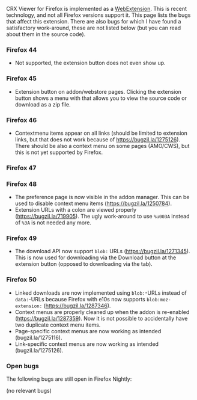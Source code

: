 CRX Viewer for Firefox is implemented as a
[WebExtension](https://developer.mozilla.org/en-US/Add-ons/WebExtensions).
This is recent technology, and not all Firefox versions support it. This page
lists the bugs that affect this extension. There are also bugs for which I have
found a satisfactory work-around, these are not listed below (but you can read
about them in the source code).

### Firefox 44
- Not supported, the extension button does not even show up.

### Firefox 45
- Extension button on addon/webstore pages. Clicking the extension button shows
  a menu with that allows you to view the source code or download as a zip file.

### Firefox 46
- Contextmenu items appear on all links (should be limited to extension links,
  but that does not work because of https://bugzil.la/1275126).
  There should be also a context menu on some pages (AMO/CWS), but this is not
  yet supported by Firefox.

### Firefox 47

### Firefox 48
- The preference page is now visible in the addon manager. This can be used to
  disable context menu items (https://bugzil.la/1250784).
- Extension URLs with a colon are viewed properly (https://bugzil.la/719905).
  The ugly work-around to use `%u003A` instead of `%3A` is not needed any more.

### Firefox 49
- The download API now support `blob:` URLs (https://bugzil.la/1271345).
  This is now used for downloading via the Download button at the extension
  button (opposed to downloading via the tab).

### Firefox 50
- Linked downloads are now implemented using `blob:`-URLs instead of
  `data:`-URLs because Firefox with e10s now supports `blob:moz-extension:`
  (https://bugzil.la/1287346).
- Context menus are properly cleaned up when the addon is re-enabled
  (https://bugzil.la/1287359). Now it is not possible to accidentally have two
  duplicate context menu items.
- Page-specific context menus are now working as intended (bugzil.la/1275116).
- Link-specific context menus are now working as intended (bugzil.la/1275126).


### Open bugs
The following bugs are still open in Firefox Nightly:

(no relevant bugs)
